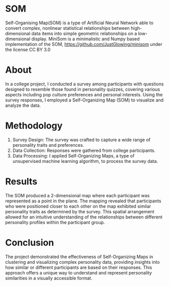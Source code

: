 # SOM
Self-Organising Map(SOM) is a type of Artificial Neural Network able to convert complex, nonlinear statistical relationships between high-dimensional data items into simple geometric relationships on a low-dimensional display.
MiniSom is a minimalistic and Numpy based implementation of the SOM, https://github.com/JustGlowing/minisom under the license CC BY 3.0

# About

In a college project, I conducted a survey among participants with questions designed to resemble those found in personality quizzes, covering various aspects including pop culture preferences and personal interests. Using the survey responses, I employed a Self-Organizing Map (SOM) to visualize and analyze the data.

# Methodology

1. Survey Design: The survey was crafted to capture a wide range of personality traits and preferences.
2. Data Collection: Responses were gathered from college participants.
3. Data Processing: I applied Self-Organizing Maps, a type of unsupervised machine learning algorithm, to process the survey data.

# Results

The SOM produced a 2-dimensional map where each participant was represented as a point in the plane. The mapping revealed that participants who were positioned closer to each other on the map exhibited similar personality traits as determined by the survey. This spatial arrangement allowed for an intuitive understanding of the relationships between different personality profiles within the participant group.

# Conclusion

The project demonstrated the effectiveness of Self-Organizing Maps in clustering and visualizing complex personality data, providing insights into how similar or different participants are based on their responses. This approach offers a unique way to understand and represent personality similarities in a visually accessible format.


